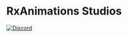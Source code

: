 # RxAnimations Studios

[![Discord](https://discordapp.com/api/guilds/1405851719669256304/widget.png?style=shield)](https://discord.gg/AgfMVeM7Ka)

